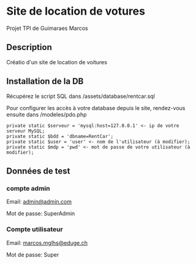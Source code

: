 # Site de location de votures
Projet TPI de Guimaraes Marcos

## Description
Créatio d'un site de location de voitures

## Installation de la DB
Récupérez le script SQL dans /assets/database/rentcar.sql

Pour configurer les accès à votre database depuis le site, rendez-vous ensuite dans /modeles/pdo.php

    private static $serveur = 'mysql:host=127.0.0.1' <- ip de votre serveur MySQL;
    private static $bdd = 'dbname=RentCar';
    private static $user = 'user' <- nom de l'utilisateur (à modifier);
    private static $mdp = 'pwd' <- mot de passe de votre utilisateur (à modifier);
    
## Données de test

### compte admin
Email: admin@admin.com

Mot de passe: SuperAdmin

### Compte utilisateur
Email: marcos.mglhs@eduge.ch

Mot de passe: Super
